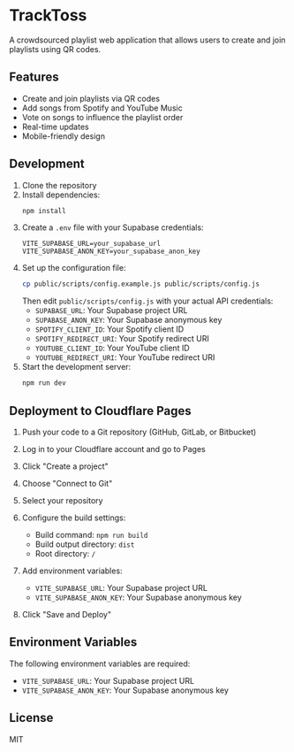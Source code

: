 # TrackToss

A crowdsourced playlist web application that allows users to create and join playlists using QR codes.

## Features

- Create and join playlists via QR codes
- Add songs from Spotify and YouTube Music
- Vote on songs to influence the playlist order
- Real-time updates
- Mobile-friendly design

## Development

1. Clone the repository
2. Install dependencies:
   ```bash
   npm install
   ```
3. Create a `.env` file with your Supabase credentials:
   ```
   VITE_SUPABASE_URL=your_supabase_url
   VITE_SUPABASE_ANON_KEY=your_supabase_anon_key
   ```
4. Set up the configuration file:
   ```bash
   cp public/scripts/config.example.js public/scripts/config.js
   ```
   Then edit `public/scripts/config.js` with your actual API credentials:
   - `SUPABASE_URL`: Your Supabase project URL
   - `SUPABASE_ANON_KEY`: Your Supabase anonymous key
   - `SPOTIFY_CLIENT_ID`: Your Spotify client ID
   - `SPOTIFY_REDIRECT_URI`: Your Spotify redirect URI
   - `YOUTUBE_CLIENT_ID`: Your YouTube client ID
   - `YOUTUBE_REDIRECT_URI`: Your YouTube redirect URI
5. Start the development server:
   ```bash
   npm run dev
   ```

## Deployment to Cloudflare Pages

1. Push your code to a Git repository (GitHub, GitLab, or Bitbucket)

2. Log in to your Cloudflare account and go to Pages

3. Click "Create a project"

4. Choose "Connect to Git"

5. Select your repository

6. Configure the build settings:
   - Build command: `npm run build`
   - Build output directory: `dist`
   - Root directory: `/`

7. Add environment variables:
   - `VITE_SUPABASE_URL`: Your Supabase project URL
   - `VITE_SUPABASE_ANON_KEY`: Your Supabase anonymous key

8. Click "Save and Deploy"

## Environment Variables

The following environment variables are required:

- `VITE_SUPABASE_URL`: Your Supabase project URL
- `VITE_SUPABASE_ANON_KEY`: Your Supabase anonymous key

## License

MIT 